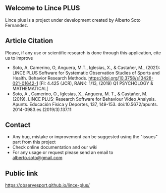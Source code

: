 ## Welcome to Lince PLUS    

Lince plus is a project under development created by Alberto Soto Fernandez.

## Article Citation

Please, if any use or scientific research is done through this application, cite us to improve

- Soto, A, Camerino, O, Anguera, M.T., Iglesias, X., & Castañer, M.,  (2021): LINCE PLUS Software for Systematic Observation Studies of Sports and Health. Behavior Research Methods. https://doi.org/10.3758/s13428-021-01642-1 [FI: 4.425 (JCR), RANK: 1/13, (2019) Q1 PSYCHOLOGY & MATHEMATICAL]
- Soto, A., Camerino, O., Iglesias, X., Anguera, M. T., & Castañer, M. (2019). LINCE PLUS: Research Software for Behaviour Video
Analysis. Apunts. Educación Física y Deportes, 137, 149-153. doi:10.5672/apunts. 2014-0983.es.(2019/3).137.11

## Contact

- Any bug, mistake or improvement can be suggested using the "issues" part from this project
- Check online documentation and our wiki 
- For any usage or request please send an email to alberto.soto@gmail.com

## Public link

https://observesport.github.io/lince-plus/
